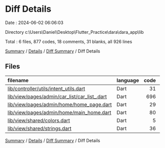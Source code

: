 # Diff Details

Date : 2024-06-02 06:06:03

Directory c:\\Users\\Daniel\\Desktop\\Flutter_Practice\\dara\\dara_app\\lib

Total : 6 files,  877 codes, 18 comments, 31 blanks, all 926 lines

[Summary](results.md) / [Details](details.md) / [Diff Summary](diff.md) / Diff Details

## Files
| filename | language | code | comment | blank | total |
| :--- | :--- | ---: | ---: | ---: | ---: |
| [lib/controller/utils/intent_utils.dart](/lib/controller/utils/intent_utils.dart) | Dart | 31 | 2 | 5 | 38 |
| [lib/view/pages/admin/car_list/car_list_.dart](/lib/view/pages/admin/car_list/car_list_.dart) | Dart | 696 | 14 | 21 | 731 |
| [lib/view/pages/admin/home/home_page.dart](/lib/view/pages/admin/home/home_page.dart) | Dart | 29 | 0 | 0 | 29 |
| [lib/view/pages/admin/home/main_home.dart](/lib/view/pages/admin/home/main_home.dart) | Dart | 80 | 1 | 3 | 84 |
| [lib/view/shared/colors.dart](/lib/view/shared/colors.dart) | Dart | 5 | 0 | 0 | 5 |
| [lib/view/shared/strings.dart](/lib/view/shared/strings.dart) | Dart | 36 | 1 | 2 | 39 |

[Summary](results.md) / [Details](details.md) / [Diff Summary](diff.md) / Diff Details